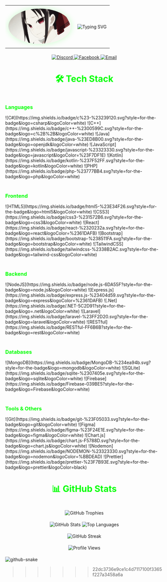 <div align="center">
  <table style="border: none; background: transparent; width: 100%; max-width: 800px; margin: 0 auto;">
    <tr>
      <td style="padding: 10px;">
        <img src="assets/download.gif" alt="Kaguya" style="width: min(200px, 40vw); height: auto; border-radius: 50%; object-fit: cover; box-shadow: 0 0 20px rgba(0,255,0,0.2);"/>
      </td>
      <td style="padding: 10px;">
        <img src="https://readme-typing-svg.herokuapp.com?font=Fira+Code&weight=500&size=40&pause=1000&color=00FF00&center=true&vCenter=true&width=600&height=100&lines=Full+Stack+Developer" alt="Typing SVG" style="width: min(600px, 90vw); height: auto;"/>
      </td>
    </tr>
  </table>
</div>

<div align="center" style="margin: 20px 0;">
  <a href="https://discord.gg/kaguyaaaaaaaaa">
    <img src="https://img.shields.io/badge/Discord-%237289DA.svg?style=for-the-badge&logo=discord&logoColor=white" alt="Discord" height="35"/>
  </a>
  <a href="https://facebook.com/Vicser">
    <img src="https://img.shields.io/badge/Facebook-%231877F2.svg?style=for-the-badge&logo=Facebook&logoColor=white" alt="Facebook" height="35"/>
  </a>
  <a href="mailto:monsterbaxter@gmail.com">
    <img src="https://img.shields.io/badge/Email-D14836?style=for-the-badge&logo=gmail&logoColor=white" alt="Email" height="35"/>
  </a>
</div>

<div align="center" style="margin: 30px 0;">
  <h2 style="color: #00FF00; font-size: 2em; margin-bottom: 20px;">🛠️ Tech Stack</h2>
</div>

<div style="display: flex; justify-content: center; flex-wrap: wrap; gap: 20px; margin: 20px 0;">
  <div style="flex: 1; min-width: 300px; max-width: 600px;">
    <h3 style="color: #00FF00; margin-bottom: 15px;">Languages</h3>
    <div style="display: flex; flex-wrap: wrap; gap: 10px;">
      ![C#](https://img.shields.io/badge/c%23-%23239120.svg?style=for-the-badge&logo=csharp&logoColor=white)
      ![C++](https://img.shields.io/badge/c++-%2300599C.svg?style=for-the-badge&logo=c%2B%2B&logoColor=white)
      ![Java](https://img.shields.io/badge/java-%23ED8B00.svg?style=for-the-badge&logo=openjdk&logoColor=white)
      ![JavaScript](https://img.shields.io/badge/javascript-%23323330.svg?style=for-the-badge&logo=javascript&logoColor=%23F7DF1E)
      ![Kotlin](https://img.shields.io/badge/kotlin-%237F52FF.svg?style=for-the-badge&logo=kotlin&logoColor=white)
      ![PHP](https://img.shields.io/badge/php-%23777BB4.svg?style=for-the-badge&logo=php&logoColor=white)
    </div>
  </div>

  <div style="flex: 1; min-width: 300px; max-width: 600px;">
    <h3 style="color: #00FF00; margin-bottom: 15px;">Frontend</h3>
    <div style="display: flex; flex-wrap: wrap; gap: 10px;">
      ![HTML5](https://img.shields.io/badge/html5-%23E34F26.svg?style=for-the-badge&logo=html5&logoColor=white)
      ![CSS3](https://img.shields.io/badge/css3-%231572B6.svg?style=for-the-badge&logo=css3&logoColor=white)
      ![React](https://img.shields.io/badge/react-%2320232a.svg?style=for-the-badge&logo=react&logoColor=%2361DAFB)
      ![Bootstrap](https://img.shields.io/badge/bootstrap-%238511FA.svg?style=for-the-badge&logo=bootstrap&logoColor=white)
      ![TailwindCSS](https://img.shields.io/badge/tailwindcss-%2338B2AC.svg?style=for-the-badge&logo=tailwind-css&logoColor=white)
    </div>
  </div>

  <div style="flex: 1; min-width: 300px; max-width: 600px;">
    <h3 style="color: #00FF00; margin-bottom: 15px;">Backend</h3>
    <div style="display: flex; flex-wrap: wrap; gap: 10px;">
      ![NodeJS](https://img.shields.io/badge/node.js-6DA55F?style=for-the-badge&logo=node.js&logoColor=white)
      ![Express.js](https://img.shields.io/badge/express.js-%23404d59.svg?style=for-the-badge&logo=express&logoColor=%2361DAFB)
      ![.Net](https://img.shields.io/badge/.NET-5C2D91?style=for-the-badge&logo=.net&logoColor=white)
      ![Laravel](https://img.shields.io/badge/laravel-%23FF2D20.svg?style=for-the-badge&logo=laravel&logoColor=white)
      ![RESTful](https://img.shields.io/badge/RESTful-FF6B6B?style=for-the-badge&logo=rest&logoColor=white)
    </div>
  </div>

  <div style="flex: 1; min-width: 300px; max-width: 600px;">
    <h3 style="color: #00FF00; margin-bottom: 15px;">Databases</h3>
    <div style="display: flex; flex-wrap: wrap; gap: 10px;">
      ![MongoDB](https://img.shields.io/badge/MongoDB-%234ea94b.svg?style=for-the-badge&logo=mongodb&logoColor=white)
      ![SQLite](https://img.shields.io/badge/sqlite-%2307405e.svg?style=for-the-badge&logo=sqlite&logoColor=white)
      ![Firebase](https://img.shields.io/badge/Firebase-039BE5?style=for-the-badge&logo=Firebase&logoColor=white)
    </div>
  </div>

  <div style="flex: 1; min-width: 300px; max-width: 600px;">
    <h3 style="color: #00FF00; margin-bottom: 15px;">Tools & Others</h3>
    <div style="display: flex; flex-wrap: wrap; gap: 10px;">
      ![Git](https://img.shields.io/badge/git-%23F05033.svg?style=for-the-badge&logo=git&logoColor=white)
      ![Figma](https://img.shields.io/badge/figma-%23F24E1E.svg?style=for-the-badge&logo=figma&logoColor=white)
      ![Chart.js](https://img.shields.io/badge/chart.js-F5788D.svg?style=for-the-badge&logo=chart.js&logoColor=white)
      ![Nodemon](https://img.shields.io/badge/NODEMON-%23323330.svg?style=for-the-badge&logo=nodemon&logoColor=%BBDEAD)
      ![Prettier](https://img.shields.io/badge/prettier-%23F7B93E.svg?style=for-the-badge&logo=prettier&logoColor=black)
    </div>
  </div>
</div>

<div align="center" style="margin: 40px 0;">
  <h2 style="color: #00FF00; font-size: 2em; margin-bottom: 20px;">📊 GitHub Stats</h2>
</div>

<div align="center" style="margin: 20px 0;">
  <img src="https://github-profile-trophy.vercel.app/?username=CaeraDenoir11&theme=onedark&no-frame=false&no-bg=false&margin-w=8&row=1&column=3&margin-h=15" alt="GitHub Trophies" />
</div>

<div align="center" style="margin: 20px 0;">
  <img src="https://github-readme-stats.vercel.app/api?username=CaeraDenoir11&theme=onedark&hide_border=false&include_all_commits=false&count_private=false" alt="GitHub Stats" />
  <img src="https://github-readme-stats.vercel.app/api/top-langs/?username=CaeraDenoir11&theme=onedark&hide_border=false&include_all_commits=false&count_private=false&layout=compact" alt="Top Languages" />
</div>

<div align="center" style="margin: 20px 0;">
  <img src="https://nirzak-streak-stats.vercel.app/?user=CaeraDenoir11&theme=onedark&hide_border=false" alt="GitHub Streak" />
</div>

<div align="center" style="margin: 20px 0;">
  <img src="https://komarev.com/ghpvc/?username=CaeraDenoir11&style=flat-square&color=blue" alt="Profile Views"/>
</div>

<picture>
  <source media="(prefers-color-scheme: dark)" srcset="https://raw.githubusercontent.com/CaeraDenoir11/CaeraDenoir11/output/github-snake-dark.svg" />
  <source media="(prefers-color-scheme: light)" srcset="https://raw.githubusercontent.com/CaeraDenoir11/CaeraDenoir11/output/github-snake.svg" />
  <img alt="github-snake" src="https://raw.githubusercontent.com/tobiasmeyhoefer/tobiasmeyhoefer/output/github-snake.svg" />
</picture>

> > > > > > > 22dc3736e9ce1c4d7117100f3365f227a3458a6a

